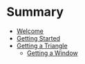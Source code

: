 # Summary

- [Welcome](./welcome.md)
- [Getting Started](./index.md)
- [Getting a Triangle](./triangle/index.md)
    - [Getting a Window](./triangle/window.md)
